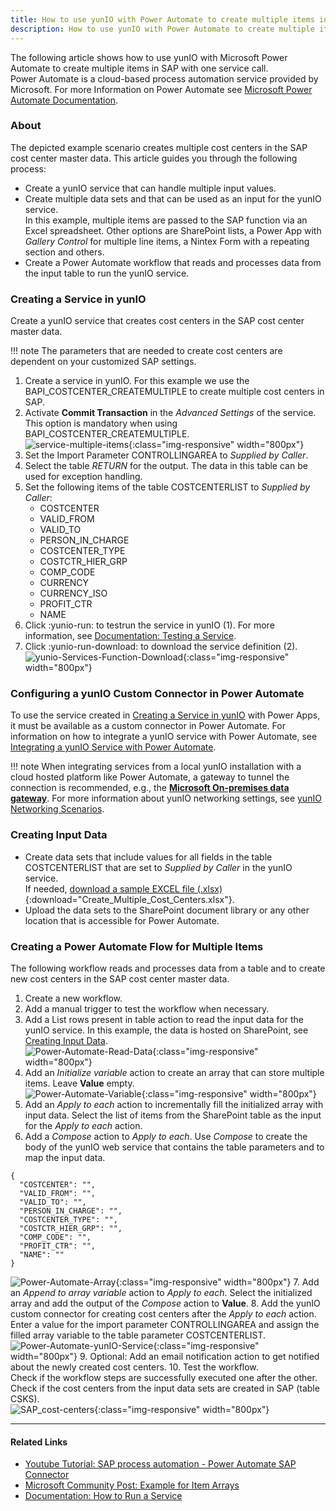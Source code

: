 ```yaml
---
title: How to use yunIO with Power Automate to create multiple items in SAP
description: How to use yunIO with Power Automate to create multiple items in SAP
---
```


The following article shows how to use yunIO with Microsoft Power Automate to create multiple items in SAP with one service call.<br>
Power Automate is a cloud-based process automation service provided by Microsoft. For more Information on Power Automate see [Microsoft Power Automate Documentation](https://docs.microsoft.com/en-us/power-automate/).

### About
The depicted example scenario creates multiple cost centers in the SAP cost center master data. This article guides you through the following process:
- Create a yunIO service that can handle multiple input values.
- Create multiple data sets and that can be used as an input for the yunIO service.<br>
In this example, multiple items are passed to the SAP function via an Excel spreadsheet. 
Other options are SharePoint lists, a Power App with *Gallery Control* for multiple line items, a Nintex Form with a repeating section and others.
- Create a Power Automate workflow that reads and processes data from the input table to run the yunIO service.

### Creating a Service in yunIO

Create a yunIO service that creates cost centers in the SAP cost center master data.

!!! note
    The parameters that are needed to create cost centers are dependent on your customized SAP settings.

1. Create a service in yunIO. For this example we use the BAPI_COSTCENTER_CREATEMULTIPLE to create multiple cost centers in SAP.
2. Activate **Commit Transaction** in the *Advanced Settings* of the service.
This option is mandatory when using BAPI_COSTCENTER_CREATEMULTIPLE.<br>
![service-multiple-items](../../assets/images/yunio/articles/service-multiple-items.png){:class="img-responsive" width="800px"}
3. Set the Import Parameter CONTROLLINGAREA to *Supplied by Caller*.
4. Select the table *RETURN* for the output. The data in this table can be used for exception handling.
5. Set the following items of the table COSTCENTERLIST to *Supplied by Caller*:<br>
	- COSTCENTER<br>
	- VALID_FROM<br>
	- VALID_TO<br>
	- PERSON_IN_CHARGE<br>
	- COSTCENTER_TYPE<br>
	- COSTCTR_HIER_GRP<br>
	- COMP_CODE<br>
	- CURRENCY<br>
	- CURRENCY_ISO<br>
	- PROFIT_CTR<br>
	- NAME<br>
6. Click :yunio-run: to testrun the service in yunIO (1). For more information, see [Documentation: Testing a Service](https://help.theobald-software.com/en/yunio/run-services#testing-a-service).
7. Click :yunio-run-download: to download the service definition (2).<br>
![yunio-Services-Function-Download](../../assets/images/yunio/articles/yunio-run-services-function-download.png){:class="img-responsive" width="800px"}

### Configuring a yunIO Custom Connector in Power Automate

To use the service created in [Creating a Service in yunIO](#creating-a-service-in-yunio) with Power Apps, it must be available as a custom connector in Power Automate. 
For information on how to integrate a yunIO service with Power Automate, see [Integrating a yunIO Service with Power Automate](https://kb.theobald-software.com/yunio/integrating-a-yunio-service-with-power-automate). 

!!! note
    When integrating services from a local yunIO installation with a cloud hosted platform like Power Automate, a gateway to tunnel the connection is recommended, e.g., the [**Microsoft On-premises data gateway**](https://docs.microsoft.com/en-us/data-integration/gateway/).
    For more information about yunIO networking settings, see [yunIO Networking Scenarios](https://kb.theobald-software.com/yunio/networking).

### Creating Input Data 

- Create data sets that include values for all fields in the table COSTCENTERLIST that are set to *Supplied by Caller* in the yunIO service.<br>
If needed, [download a sample EXCEL file (.xlsx)](../../assets/files/yunio/Create_Multiple_Cost_Centers.xlsx){:download="Create_Multiple_Cost_Centers.xlsx"}.
- Upload the data sets to the SharePoint document library or any other location that is accessible for Power Automate.
 
### Creating a Power Automate Flow for Multiple Items 

The following workflow reads and processes data from a table and to create new cost centers in the SAP cost center master data.
1. Create a new workflow.
2. Add a manual trigger to test the workflow when necessary.
3. Add a List rows present in table action to read the input data for the yunIO service. In this example, the data is hosted on SharePoint, see [Creating Input Data](#creating-input-data).<br>
![Power-Automate-Read-Data](../../assets/images/yunio/articles/Power-Automate-Read-Data.png){:class="img-responsive" width="800px"}
4. Add an *Initialize variable* action to create an array that can store multiple items. Leave **Value** empty.<br>
![Power-Automate-Variable](../../assets/images/yunio/articles/Power-Automate-Variable.png){:class="img-responsive" width="800px"}
5. Add an *Apply to each* action to incrementally fill the initialized array with input data. 
Select the list of items from the SharePoint table as the input for the *Apply to each* action.
6. Add a *Compose* action to *Apply to each*. 
Use *Compose* to create the body of the yunIO web service that contains the table parameters and to map the input data.<br>
```
{
  "COSTCENTER": "",
  "VALID_FROM": "",
  "VALID_TO": "",
  "PERSON_IN_CHARGE": "",
  "COSTCENTER_TYPE": "",
  "COSTCTR_HIER_GRP": "",
  "COMP_CODE": "",
  "PROFIT_CTR": "",
  "NAME": ""
}
```
![Power-Automate-Array](../../assets/images/yunio/articles/Power-Automate-Array.png){:class="img-responsive" width="800px"}
7. Add an *Append to array variable* action to *Apply to each*. 
Select the initialized array and add the output of the *Compose* action to **Value**.
8. Add the yunIO custom connector for creating cost centers after the *Apply to each* action.<br>
Enter a value for the import parameter CONTROLLINGAREA and assign the filled array variable to the table parameter COSTCENTERLIST.
![Power-Automate-yunIO-Service](../../assets/images/yunio/articles/Power-Automate-yunIO-Service.png){:class="img-responsive" width="800px"}
9. Optional: Add an email notification action to get notified about the newly created cost centers.
10.	Test the workflow.<br>
Check if the workflow steps are successfully executed one after the other.<br>
Check if the cost centers from the input data sets are created in SAP (table CSKS).<br>
![SAP_cost-centers](../../assets/images/yunio/articles/SAP_cost-centers.png){:class="img-responsive" width="800px"}

******

#### Related Links
- [Youtube Tutorial: SAP process automation - Power Automate SAP Connector](https://youtu.be/k_yL8Bphfus)
- [Microsoft Community Post: Example for Item Arrays](https://powerusers.microsoft.com/t5/Building-Flows/Build-JSON-object/m-p/113188#M11041)
- [Documentation: How to Run a Service](https://help.theobald-software.com/en/yunio#how-to-run-a-service)

